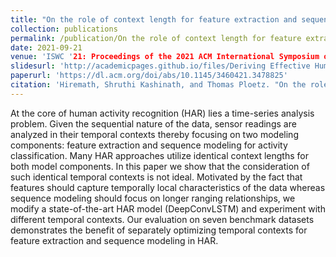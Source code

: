 ```yaml
---
title: "On the role of context length for feature extraction and sequence modeling in human activity recognition"
collection: publications
permalink: /publication/On the role of context length for feature extraction and sequence modeling in human activity recognition
date: 2021-09-21
venue: 'ISWC '21: Proceedings of the 2021 ACM International Symposium on Wearable Computers'
slidesurl: 'http://academicpages.github.io/files/Deriving Effective Human Activity Recognition Systems Through Objective Task Complexity Assessment.pdf'
paperurl: 'https://dl.acm.org/doi/abs/10.1145/3460421.3478825'
citation: 'Hiremath, Shruthi Kashinath, and Thomas Ploetz. "On the role of context length for feature extraction and sequence modeling in human activity recognition." In Proceedings of the 2021 ACM International Symposium on Wearable Computers.'
---
```


At the core of human activity recognition (HAR) lies a time-series analysis problem. Given the sequential nature of the data, sensor readings are analyzed in their temporal contexts thereby focusing on two modeling components: feature extraction and sequence modeling for activity classification. Many HAR approaches utilize identical context lengths for both model components. In this paper we show that the consideration of such identical temporal contexts is not ideal. Motivated by the fact that features should capture temporally local characteristics of the data whereas sequence modeling should focus on longer ranging relationships, we modify a state-of-the-art HAR model (DeepConvLSTM) and experiment with different temporal contexts. Our evaluation on seven benchmark datasets demonstrates the benefit of separately optimizing temporal contexts for feature extraction and sequence modeling in HAR.
